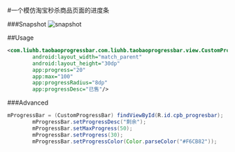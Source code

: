 #一个模仿淘宝秒杀商品页面的进度条

###Snapshot
![snapshot](https://github.com/liuhuibin/TaoBaoProgressBar/blob/master/.raw/snapshot.jpg)

##Usage

```XML
<com.liuhb.taobaoprogressbar.com.liuhb.taobaoprogressbar.view.CustomProgressBar
        android:layout_width="match_parent"
        android:layout_height="30dp"
        app:progress="20"
        app:max="100"
        app:progressRadius="8dp"
        app:progressDesc="已售"/>
```

###Advanced

```Java
mProgressBar = (CustomProgressBar) findViewById(R.id.cpb_progresbar);
        mProgressBar.setProgressDesc("剩余");
        mProgressBar.setMaxProgress(50);
        mProgressBar.setProgress(30);
        mProgressBar.setProgressColor(Color.parseColor("#F6CB82"));
```
